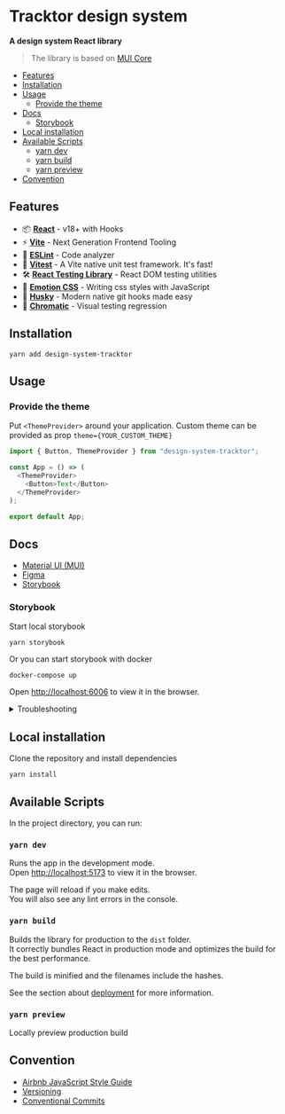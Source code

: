 # Tracktor design system

**A design system React library**

> The library is based on [MUI Core](https://mui.com/material-ui/getting-started/overview/)

- [Features](#Features)
- [Installation](#Installation)
- [Usage](#Usage)
    - [Provide the theme](#Provide-the-theme)
- [Docs](#Docs)
    - [Storybook](#Storybook)
- [Local installation](#local-installation)
- [Available Scripts](#Available-Scripts)
    - [yarn dev](#yarn-dev)
    - [yarn build](#yarn-build)
    - [yarn preview](#yarn-preview)
- [Convention](#Convention)

## Features

- 📦 **[React](https://fr.reactjs.org)** - v18+ with Hooks
- ⚡️ **[Vite](https://vitejs.dev)** - Next Generation Frontend Tooling
- 📐 **[ESLint](https://eslint.org)** - Code analyzer
- 🚀 **[Vitest](https://vitest.dev)** - A Vite native unit test framework. It's fast!
- 🛠️ **[React Testing Library](https://testing-library.com/docs/react-testing-library/intro)** - React DOM testing
  utilities
- 💅 **[Emotion CSS](https://emotion.sh/docs/introduction)** - Writing css styles with JavaScript
- 🐶 **[Husky](https://typicode.github.io/husky)** - Modern native git hooks made easy
- 🚦 **[Chromatic](https://www.chromatic.com/)** - Visual testing regression

## Installation

```console
yarn add design-system-tracktor
```

## Usage

### Provide the theme

Put `<ThemeProvider>` around your application.
Custom theme can be provided as prop `theme={YOUR_CUSTOM_THEME}`

```typescript jsx
import { Button, ThemeProvider } from "design-system-tracktor";

const App = () => (
  <ThemeProvider>
    <Button>Text</Button>
  </ThemeProvider>
);

export default App;
```

## Docs

- [Material UI (MUI)](https://mui.com/material-ui/getting-started/overview)
- [Figma](https://www.figma.com/file/3fprVesPjVIo124UWy9xhU/MUI-for-Figma-Material-Pro-v5.9.0?node-id=4662%3A14)
- [Storybook](https://storybook.tracktor.fr/)

### Storybook

Start local storybook

```console
yarn storybook
```

Or you can start storybook with docker

```console
docker-compose up
```

Open [http://localhost:6006](http://localhost:6006) to view it in the browser.

<details>
  <summary>Troubleshooting</summary>
  <ul>
    <li>
      <p>      
        <span>If you got a message</span>
        <code>Failed to fetch dynamically imported module: http://localhost:6006/.storybook/preview.tsx</code>
        <span>when you start the storybook, then restart the storybook.</span>
      </p>
    </li>
  </ul>
</details>

## Local installation

Clone the repository and install dependencies

```console 
yarn install
```

## Available Scripts

In the project directory, you can run:

### `yarn dev`

Runs the app in the development mode.\
Open [http://localhost:5173](http://localhost:5173) to view it in the browser.

The page will reload if you make edits.\
You will also see any lint errors in the console.

### `yarn build`

Builds the library for production to the `dist` folder.\
It correctly bundles React in production mode and optimizes the build for the best performance.

The build is minified and the filenames include the hashes.

See the section about [deployment](https://vitejs.dev/guide/static-deploy.html) for more information.

### `yarn preview`

Locally preview production build

## Convention

- [Airbnb JavaScript Style Guide](https://github.com/airbnb/javascript)
- [Versioning](https://semver.org)
- [Conventional Commits](https://www.conventionalcommits.org)
